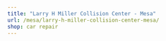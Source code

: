 ```yaml
---
title: "Larry H Miller Collision Center - Mesa"
url: /mesa/larry-h-miller-collision-center-mesa/
shop: car repair
---
```

